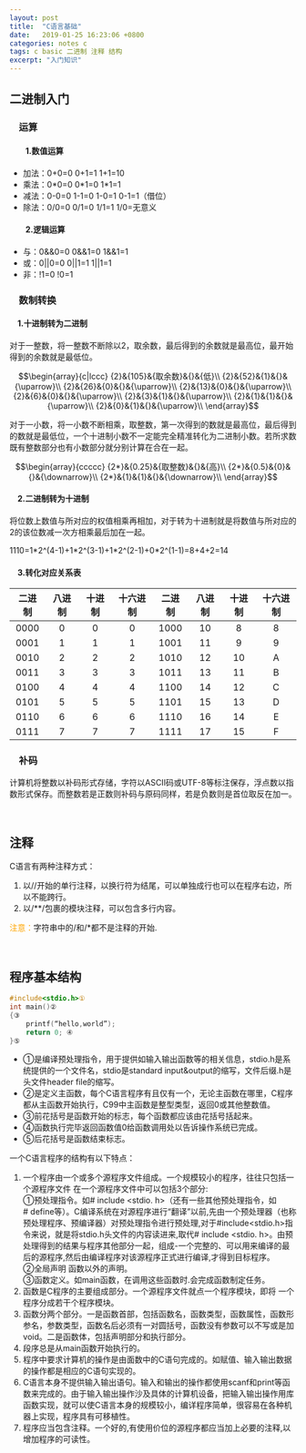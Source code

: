 ```yaml
---
layout: post
title:  "C语言基础"
date:   2019-01-25 16:23:06 +0800
categories: notes c
tags: c basic 二进制 注释 结构
excerpt: "入门知识"
---
```


## 二进制入门

### &emsp;运算

#### &emsp;&emsp;1.数值运算

+ 加法：0+0=0 0+1=1 1+1=10
+ 乘法：0\*0=0 0\*1=0 1\*1=1
+ 减法：0-0=0 1-1=0 1-0=1 0-1=1（借位）
+ 除法：0/0=0 0/1=0 1/1=1 1/0=无意义

#### &emsp;&emsp;2.逻辑运算

+ 与：0&&0=0 0&&1=0 1&&1=1
+ 或：0||0=0 0||1=1 1||1=1
+ 非：!1=0 !0=1

### &emsp;数制转换

#### &emsp;1.十进制转为二进制

对于一整数，将一整数不断除以2，取余数，最后得到的余数就是最高位，最开始得到的余数就是最低位。

$$\begin{array}{c|lccc}
{2}&{105}&{取余数}&{}&{低}\\
{2}&{52}&{1}&{}&{\uparrow}\\
{2}&{26}&{0}&{}&{\uparrow}\\
{2}&{13}&{0}&{}&{\uparrow}\\
{2}&{6}&{0}&{}&{\uparrow}\\
{2}&{3}&{1}&{}&{\uparrow}\\
{2}&{1}&{1}&{}&{\uparrow}\\
{2}&{0}&{1}&{}&{\uparrow}\\
\end{array}$$

对于一小数，将一小数不断相乘，取整数，第一次得到的数就是最高位，最后得到的数就是最低位，一个十进制小数不一定能完全精准转化为二进制小数。若所求数既有整数部分也有小数部分就分别计算在合在一起。

$$\begin{array}{ccccc}
{2*}&{0.25}&{取整数}&{}&{高}\\
{2*}&{0.5}&{0}&{}&{\downarrow}\\
{2*}&{1}&{1}&{}&{\downarrow}\\
\end{array}$$

#### &emsp;2.二进制转为十进制

将位数上数值与所对应的权值相乘再相加，对于转为十进制就是将数值与所对应的2的该位数减一次方相乘最后加在一起。

1110=1\*2^(4-1)+1\*2^(3-1)+1\*2^(2-1)+0\*2^(1-1)=8+4+2=14

#### &emsp;3.转化对应关系表

二进制|八进制|十进制|十六进制|二进制|八进制|十进制|十六进制
:--:|:---:|:---:|:---:|:---:|:---:|:---:|:---:
0000|0|0|0|1000|10|8|8
0001|1|1|1|1001|11|9|9
0010|2|2|2|1010|12|10|A
0011|3|3|3|1011|13|11|B
0100|4|4|4|1100|14|12|C
0101|5|5|5|1101|15|13|D
0110|6|6|6|1110|16|14|E
0111|7|7|7|1111|17|15|F

### &emsp;补码

计算机将整数以补码形式存储，字符以ASCII码或UTF-8等标注保存，浮点数以指数形式保存。而整数若是正数则补码与原码同样，若是负数则是首位取反在加一。

&emsp;

## 注释

C语言有两种注释方式：

1. 以//开始的单行注释，以换行符为结尾，可以单独成行也可以在程序右边，所以不能跨行。
2. 以/\*\*/包裹的模块注释，可以包含多行内容。

<span style="color:orange">注意：</span>字符串中的/和/\*都不是注释的开始.

&emsp;

## 程序基本结构

```c
#include<stdio.h>①
int main()②
{③
    printf(“hello,world”); 
    return 0; ④
}⑤
```

+ ①是编译预处理指令，用于提供如输入输出函数等的相关信息，stdio.h是系统提供的一个文件名，stdio是standard input&output的缩写，文件后缀.h是头文件header file的缩写。
+ ②是定义主函数，每个C语言程序有且仅有一个，无论主函数在哪里，C程序都从主函数开始执行，C99中主函数是整型类型，返回0或其他整数值。
+ ③前花括号是函数开始的标志，每个函数都应该由花括号括起来。
+ ④函数执行完毕返回函数值0给函数调用处以告诉操作系统已完成。
+ ⑤后花括号是函数结束标志。

一个C语言程序的结构有以下特点：

1. 一个程序由一个或多个源程序文件组成。一个规模较小的程序，往往只包括一个源程序文件
在一个源程序文件中可以包括3个部分:  
①预处理指令。如# include <stdio. h>（还有一些其他预处理指令，如# define等）。C编译系统在对源程序进行“翻译”以前,先由一个预处理器（也称预处理程序、预编译器）对预处理指令进行预处理,对于#include<stdio.h>指令来说，就是将stdio.h头文件的内容读进来,取代# include <stdio. h>。由预处理得到的结果与程序其他部分一起，组成-一个完整的、可以用来编译的最后的源程序,然后由编译程序对该源程序正式进行编译,才得到目标程序。  
②全局声明 函数以外的声明。  
③函数定义。如main函数，在调用这些函数时.会完成函数制定任务。  
2. 函数是C程序的主要组成部分。一个源程序文件就点一个程序模块，即将 一个程序分成若干个程序模块。
3. 函数分两个部分。一是函数首部，包括函数名，函数类型，函数属性，函数形参名，参数类型，函数名后必须有一对圆括号，函数没有参数可以不写或是加void。二是函数体，包括声明部分和执行部分。
4. 段序总是从main函数开始执行的。
5. 程序中要求计算机的操作是由面数中的C语句完成的。如赋值、输入输出数据的操作都是相应的C语句实现的。
6. C语言本身不提供输入输出语句。输入和输出的操作都使用scanf和print等函数来完成的。由于输入输出操作沙及具体的计算机设备，把输入输出操作用库函数实现，就可以使C语言本身的规模较小，编详程序简单，很容易在各种机器上实现，程序具有可移植性。
7. 程序应当包含注释。一个好的,有使用价位的源程序都应当加上必要的注释,以增加程序的可读性。
